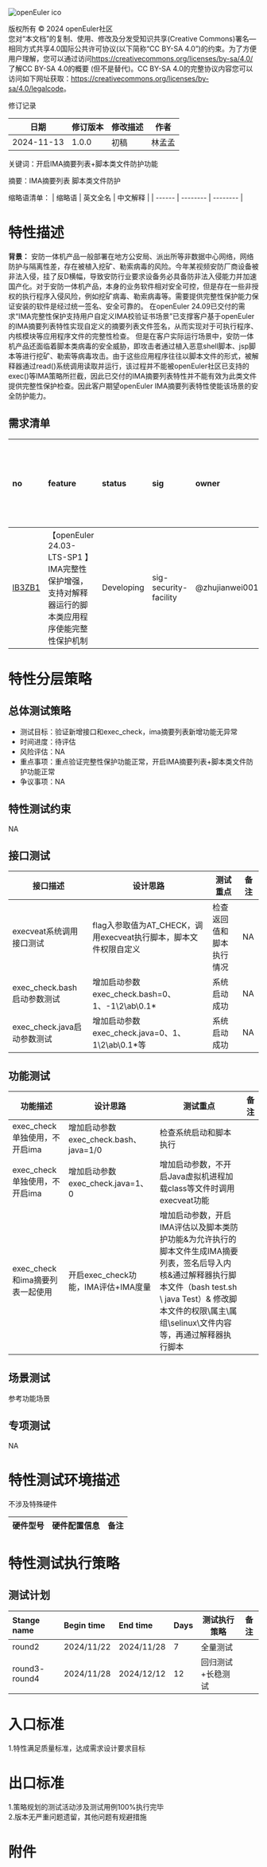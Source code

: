 ![openEuler ico](../../images/openEuler.png)

版权所有 © 2024 openEuler社区  
您对“本文档”的复制、使用、修改及分发受知识共享(Creative Commons)署名—相同方式共享4.0国际公共许可协议(以下简称“CC BY-SA
4.0”)的约束。为了方便用户理解，您可以通过访问<https://creativecommons.org/licenses/by-sa/4.0/>了解CC BY-SA 4.0的概要 (但不是替代)。CC BY-SA
4.0的完整协议内容您可以访问如下网址获取：<https://creativecommons.org/licenses/by-sa/4.0/legalcode>。

 修订记录

| 日期 | 修订版本     | 修改描述  | 作者 |
| ---- | ----------- | -------- | ---- |
| 2024-11-13 |  1.0.0    |  初稿     | 林孟孟 |

关键词：开启IMA摘要列表+脚本类文件防护功能

摘要：IMA摘要列表 脚本类文件防护

缩略语清单：
| 缩略语 | 英文全名 | 中文解释 |
| ------ | -------- | -------- |

# 特性描述
<!-- 主要介绍特性实现的背景、功能以及作用 -->

**背景：**
安防一体机产品一般部署在地方公安局、派出所等非数据中心网络，网络防护与隔离性差，存在被植入挖矿、勒索病毒的风险。今年某视频安防厂商设备被非法入侵，挂了反D横幅，导致安防行业要求设备务必具备防非法入侵能力并加速国产化。对于安防一体机产品，本身的业务软件相对安全可控，但是存在一些非授权的执行程序入侵风险，例如挖矿病毒、勒索病毒等。需要提供完整性保护能力保证安装的软件是经过统一签名、安全可靠的。
在openEuler 24.09已交付的需求“IMA完整性保护支持用户自定义IMA校验证书场景”已支撑客户基于openEuler的IMA摘要列表特性实现自定义的摘要列表文件签名，从而实现对于可执行程序、内核模块等应用程序文件的完整性检查。
但是在客户实际运行场景中，安防一体机产品还面临着脚本类病毒的安全威胁，即攻击者通过植入恶意shell脚本、jsp脚本等进行挖矿、勒索等病毒攻击。由于这些应用程序往往以脚本文件的形式，被解释器通过read()系统调用读取并运行，该过程并不能被openEuler社区已支持的exec()等IMA策略所拦截，因此已交付的IMA摘要列表特性并不能有效为此类文件提供完整性保护检查。因此客户期望openEuler IMA摘要列表特性使能该场景的安全防护能力。

## 需求清单
|no|feature|status|sig|owner|发布方式|涉及软件包列表|
|:----|:---|:---|:--|:----|:----|:----|
|[IB3ZB1](https://gitee.com/openeuler/release-management/issues/IB3ZB1?from=project-issue)| 【openEuler 24.03-LTS-SP1 】IMA完整性保护增强，支持对解释器运行的脚本类应用程序使能完整性保护机制 | Developing | sig-security-facility | 	@zhujianwei001 | ISO  | IMA |



# 特性分层策略
## 总体测试策略
<!-- 主要描述特性的整体测试策略，主要开展哪些测试(接口/功能/场景/专项) -->

- 测试目标：验证新增接口和exec_check，ima摘要列表新增功能无异常
- 时间进度：待评估
- 风险评估：NA
- 重点事项：重点验证完整性保护功能正常，开启IMA摘要列表+脚本类文件防护功能正常
- 争议事项：NA

## 特性测试约束
<!-- 主要描述特性测试的约束条件 -->

NA


## 接口测试
<!-- 主要描述接口级测试策略及测试设计思路 -->

| 接口描述 | 设计思路 | 测试重点 | 备注 |
| ------- | ------- | ------- | ---- |
| execveat系统调用接口测试| flag入参取值为AT_CHECK，调用execveat执行脚本，脚本文件权限自定义  |检查返回值和脚本执行情况  | NA  |
| exec_check.bash启动参数测试| 增加启动参数exec_check.bash=0、1、-1\2\ab\0.1\*  |系统启动成功  | NA  |
| exec_check.java启动参数测试| 增加启动参数exec_check.java=0、1、1\2\ab\0.1\*等 |系统启动成功  | NA  |

## 功能测试
<!-- 主要描述特性提供的功能的测试策略及测试思路 -->

| 功能描述 | 设计思路 | 测试重点 | 备注 |
| ------- | ------- | ------- | ---- |
| exec_check单独使用，不开启ima| 增加启动参数exec_check.bash、java=1/0  |  检查系统启动和脚本执行    |      |
| exec_check单独使用，不开启ima| 增加启动参数exec_check.java=1、0  |  增加启动参数，不开启Java虚拟机进程加载class等文件时调用execveat功能    |      |
| exec_check和ima摘要列表一起使用  |  开启exec_check功能，IMA评估+IMA度量    |    增加启动参数，开启IMA评估以及脚本类防护功能&为允许执行的脚本文件生成IMA摘要列表，签名后导入内核&通过解释器执行脚本文件（bash test.sh \ java Test）& 修改脚本文件的权限\属主\属组\selinux\文件内容等，再通过解释器执行脚本  |  |



## 场景测试
<!-- 主要描述对特性使用的主要场景的测试策略及测试思路 -->

参考功能场景

## 专项测试
<!-- 主要描述其他专项测试,如安全测试 稳定性测试 性能测试 兼容性测试等 -->

NA

# 特性测试环境描述
<!-- 主要描述执行测试的硬件信息 -->
不涉及特殊硬件

| 硬件型号 | 硬件配置信息 | 备注 |
| -------- | ------------ | ---- |

# 特性测试执行策略

## 测试计划
<!-- 测试执行策略主要描述该轮次执行的分层策略中的测试项 -->

| Stange name   | Begin time | End time   | Days | 测试执行策略                   | 备注   |
| :------------ | :--------- | :--------- | ---- | ----------------------------- | ------ |
|     round2       |  2024/11/22        |2024/11/28       |     7|                    全量测试           |        |
|     round3- round4        |   2024/11/28         |  2024/12/12         |12      |   回归测试+长稳测试                            |        |

# 入口标准  
1.特性满足质量标准，达成需求设计要求目标

# 出口标准  
1.策略规划的测试活动涉及测试用例100%执行完毕  
2.版本无严重问题遗留，其他问题有规避措施

# 附件

